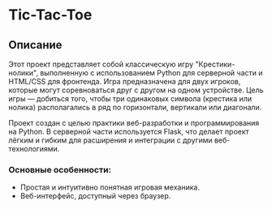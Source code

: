 # Tic-Tac-Toe

## Описание
Этот проект представляет собой классическую игру "Крестики-нолики", выполненную с использованием Python для серверной части и HTML/CSS для фронтенда. Игра предназначена для двух игроков, которые могут соревноваться друг с другом на одном устройстве. Цель игры — добиться того, чтобы три одинаковых символа (крестика или нолика) располагались в ряд по горизонтали, вертикали или диагонали.

Проект создан с целью практики веб-разработки и программирования на Python. В серверной части используется Flask, что делает проект лёгким и гибким для расширения и интеграции с другими веб-технологиями.

### Основные особенности:
- Простая и интуитивно понятная игровая механика.
- Веб-интерфейс, доступный через браузер.
